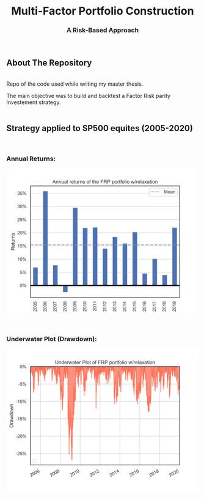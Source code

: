 <div id="top"></div>
<br />
<div align="center">

  <h1 align="center">Multi-Factor Portfolio Construction</h1>
  <p align="center">
    <h3 align="center">A Risk-Based Approach</h3>
    <br />
  </p>
</div>

## About The Repository
<br />
Repo of the code used while writing my master thesis.

The main objective was to build and backtest a Factor Risk parity Investement strategy.
<br />
<br />

## Strategy applied to SP500 equites (2005-2020)
<br />

### Annual Returns: 
<p align="center">
<img src="Plots/FRP_annual_ret.png" alt="underwater plot" width="640" class="center"/>
</p>

<br />

### Underwater Plot (Drawdown):
<p align="center">
<img src="Plots/FRP_underwater.png" alt="underwater plot" width="640" class="center"/>
</p>

